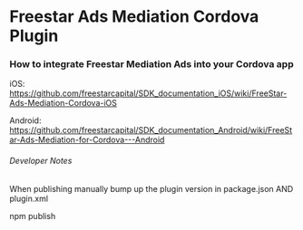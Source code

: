 # Freestar Ads Mediation Cordova Plugin

### How to integrate Freestar Mediation Ads into your Cordova app

iOS:      https://github.com/freestarcapital/SDK_documentation_iOS/wiki/FreeStar-Ads-Mediation-Cordova-iOS

Android:  https://github.com/freestarcapital/SDK_documentation_Android/wiki/FreeStar-Ads-Mediation-for-Cordova---Android


###### Developer Notes
When publishing manually bump up the plugin version in package.json AND plugin.xml

npm publish